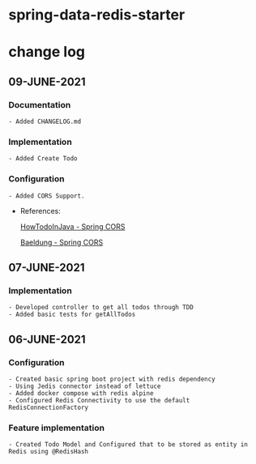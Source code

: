 # spring-data-redis-starter

# change log

## 09-JUNE-2021

### Documentation

    - Added CHANGELOG.md

### Implementation

    - Added Create Todo

### Configuration

    - Added CORS Support. 

- References:

  [HowTodoInJava - Spring CORS](https://howtodoinjava.com/spring5/webmvc/spring-mvc-cors-configuration/)

  [Baeldung - Spring CORS](https://www.baeldung.com/spring-cors)

## 07-JUNE-2021

### Implementation

    - Developed controller to get all todos through TDD
    - Added basic tests for getAllTodos

## 06-JUNE-2021

### Configuration

    - Created basic spring boot project with redis dependency
    - Using Jedis connector instead of lettuce
    - Added docker compose with redis alpine
    - Configured Redis Connectivity to use the default RedisConnectionFactory

### Feature implementation

    - Created Todo Model and Configured that to be stored as entity in Redis using @RedisHash
